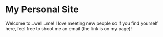 # My Personal Site
Welcome to...well...me!
I love meeting new people so if you find yourself here, feel free to shoot me an email (the link is on my page)!
